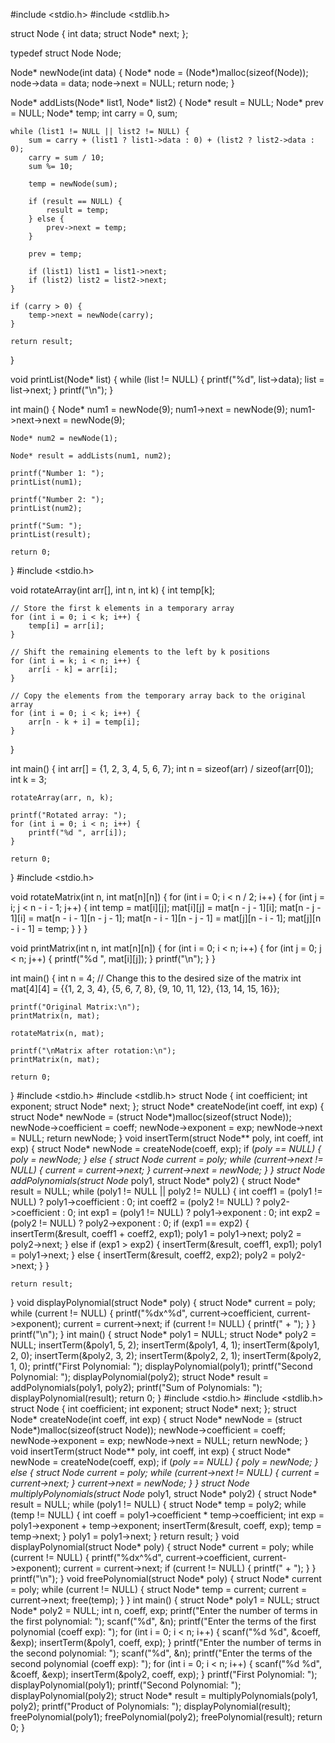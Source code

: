 #include <stdio.h>
#include <stdlib.h>

struct Node {
    int data;
    struct Node* next;
};

typedef struct Node Node;

Node* newNode(int data) {
    Node* node = (Node*)malloc(sizeof(Node));
    node->data = data;
    node->next = NULL;
    return node;
}

Node* addLists(Node* list1, Node* list2) {
    Node* result = NULL;
    Node* prev = NULL;
    Node* temp;
    int carry = 0, sum;

    while (list1 != NULL || list2 != NULL) {
        sum = carry + (list1 ? list1->data : 0) + (list2 ? list2->data : 0);
        carry = sum / 10;
        sum %= 10;

        temp = newNode(sum);

        if (result == NULL) {
            result = temp;
        } else {
            prev->next = temp;
        }

        prev = temp;

        if (list1) list1 = list1->next;
        if (list2) list2 = list2->next;
    }

    if (carry > 0) {
        temp->next = newNode(carry);
    }

    return result;
}

void printList(Node* list) {
    while (list != NULL) {
        printf("%d", list->data);
        list = list->next;
    }
    printf("\n");
}

int main() {
    Node* num1 = newNode(9);
    num1->next = newNode(9);
    num1->next->next = newNode(9);

    Node* num2 = newNode(1);

    Node* result = addLists(num1, num2);

    printf("Number 1: ");
    printList(num1);

    printf("Number 2: ");
    printList(num2);

    printf("Sum: ");
    printList(result);

    return 0;
}
#include <stdio.h>

void rotateArray(int arr[], int n, int k) {
    int temp[k];

    // Store the first k elements in a temporary array
    for (int i = 0; i < k; i++) {
        temp[i] = arr[i];
    }

    // Shift the remaining elements to the left by k positions
    for (int i = k; i < n; i++) {
        arr[i - k] = arr[i];
    }

    // Copy the elements from the temporary array back to the original array
    for (int i = 0; i < k; i++) {
        arr[n - k + i] = temp[i];
    }
}

int main() {
    int arr[] = {1, 2, 3, 4, 5, 6, 7};
    int n = sizeof(arr) / sizeof(arr[0]);
    int k = 3;

    rotateArray(arr, n, k);

    printf("Rotated array: ");
    for (int i = 0; i < n; i++) {
        printf("%d ", arr[i]);
    }

    return 0;
}
#include <stdio.h>

void rotateMatrix(int n, int mat[n][n]) {
    for (int i = 0; i < n / 2; i++) {
        for (int j = i; j < n - i - 1; j++) {
            int temp = mat[i][j];
            mat[i][j] = mat[n - j - 1][i];
            mat[n - j - 1][i] = mat[n - i - 1][n - j - 1];
            mat[n - i - 1][n - j - 1] = mat[j][n - i - 1];
            mat[j][n - i - 1] = temp;
        }
    }
}

void printMatrix(int n, int mat[n][n]) {
    for (int i = 0; i < n; i++) {
        for (int j = 0; j < n; j++) {
            printf("%d ", mat[i][j]);
        }
        printf("\n");
    }
}

int main() {
    int n = 4; // Change this to the desired size of the matrix
    int mat[4][4] = {{1, 2, 3, 4},
                    {5, 6, 7, 8},
                    {9, 10, 11, 12},
                    {13, 14, 15, 16}};

    printf("Original Matrix:\n");
    printMatrix(n, mat);

    rotateMatrix(n, mat);

    printf("\nMatrix after rotation:\n");
    printMatrix(n, mat);

    return 0;
}
#include <stdio.h>
#include <stdlib.h>
struct Node {
    int coefficient;
    int exponent;
    struct Node* next;
};
struct Node* createNode(int coeff, int exp) {
    struct Node* newNode = (struct Node*)malloc(sizeof(struct Node));
    newNode->coefficient = coeff;
    newNode->exponent = exp;
    newNode->next = NULL;
    return newNode;
}
void insertTerm(struct Node** poly, int coeff, int exp) {
    struct Node* newNode = createNode(coeff, exp);
    if (*poly == NULL) {
        *poly = newNode;
    } else {
        struct Node* current = *poly;
        while (current->next != NULL) {
            current = current->next;
        }
        current->next = newNode;
    }
}
struct Node* addPolynomials(struct Node* poly1, struct Node* poly2) {
    struct Node* result = NULL;
    while (poly1 != NULL || poly2 != NULL) {
        int coeff1 = (poly1 != NULL) ? poly1->coefficient : 0;
        int coeff2 = (poly2 != NULL) ? poly2->coefficient : 0;
        int exp1 = (poly1 != NULL) ? poly1->exponent : 0;
        int exp2 = (poly2 != NULL) ? poly2->exponent : 0;
        if (exp1 == exp2) {
            insertTerm(&result, coeff1 + coeff2, exp1);
            poly1 = poly1->next;
            poly2 = poly2->next;
        } else if (exp1 > exp2) {
            insertTerm(&result, coeff1, exp1);
            poly1 = poly1->next;
        } else {
            insertTerm(&result, coeff2, exp2);
            poly2 = poly2->next;
        }
    }

    return result;
}
void displayPolynomial(struct Node* poly) {
    struct Node* current = poly;
    while (current != NULL) {
        printf("%dx^%d", current->coefficient, current->exponent);
        current = current->next;
        if (current != NULL) {
            printf(" + ");
        }
    }
    printf("\n");
}
int main() {
    struct Node* poly1 = NULL;
    struct Node* poly2 = NULL;
    insertTerm(&poly1, 5, 2);
    insertTerm(&poly1, 4, 1);
    insertTerm(&poly1, 2, 0);
    insertTerm(&poly2, 3, 2);
    insertTerm(&poly2, 2, 1);
    insertTerm(&poly2, 1, 0);
    printf("First Polynomial: ");
    displayPolynomial(poly1);
    printf("Second Polynomial: ");
    displayPolynomial(poly2);
    struct Node* result = addPolynomials(poly1, poly2);
    printf("Sum of Polynomials: ");
    displayPolynomial(result);
    return 0;
}
#include <stdio.h>
#include <stdlib.h>
struct Node {
    int coefficient;
    int exponent;
    struct Node* next;
};
struct Node* createNode(int coeff, int exp) {
    struct Node* newNode = (struct Node*)malloc(sizeof(struct Node));
    newNode->coefficient = coeff;
    newNode->exponent = exp;
    newNode->next = NULL;
    return newNode;
}
void insertTerm(struct Node** poly, int coeff, int exp) {
    struct Node* newNode = createNode(coeff, exp);
    if (*poly == NULL) {
        *poly = newNode;
    } else {
        struct Node* current = *poly;
        while (current->next != NULL) {
            current = current->next;
        }
        current->next = newNode;
    }
}
struct Node* multiplyPolynomials(struct Node* poly1, struct Node* poly2) {
    struct Node* result = NULL;
    while (poly1 != NULL) {
        struct Node* temp = poly2;
        while (temp != NULL) {
            int coeff = poly1->coefficient * temp->coefficient;
            int exp = poly1->exponent + temp->exponent;
            insertTerm(&result, coeff, exp);
            temp = temp->next;
        }
        poly1 = poly1->next;
    }
    return result;
}
void displayPolynomial(struct Node* poly) {
    struct Node* current = poly;
    while (current != NULL) {
        printf("%dx^%d", current->coefficient, current->exponent);
        current = current->next;
        if (current != NULL) {
            printf(" + ");
        }
    }
    printf("\n");
}
void freePolynomial(struct Node* poly) {
    struct Node* current = poly;
    while (current != NULL) {
        struct Node* temp = current;
        current = current->next;
        free(temp);
    }
}
int main() {
    struct Node* poly1 = NULL;
    struct Node* poly2 = NULL;
    int n, coeff, exp;
    printf("Enter the number of terms in the first polynomial: ");
    scanf("%d", &n);
    printf("Enter the terms of the first polynomial (coeff exp): ");
    for (int i = 0; i < n; i++) {
        scanf("%d %d", &coeff, &exp);
        insertTerm(&poly1, coeff, exp);
    }
    printf("Enter the number of terms in the second polynomial: ");
    scanf("%d", &n);
    printf("Enter the terms of the second polynomial (coeff exp): ");
    for (int i = 0; i < n; i++) {
        scanf("%d %d", &coeff, &exp);
        insertTerm(&poly2, coeff, exp);
    }
    printf("First Polynomial: ");
    displayPolynomial(poly1);
    printf("Second Polynomial: ");
    displayPolynomial(poly2);
    struct Node* result = multiplyPolynomials(poly1, poly2);
    printf("Product of Polynomials: ");
    displayPolynomial(result);
    freePolynomial(poly1);
    freePolynomial(poly2);
    freePolynomial(result);
    return 0;
}
